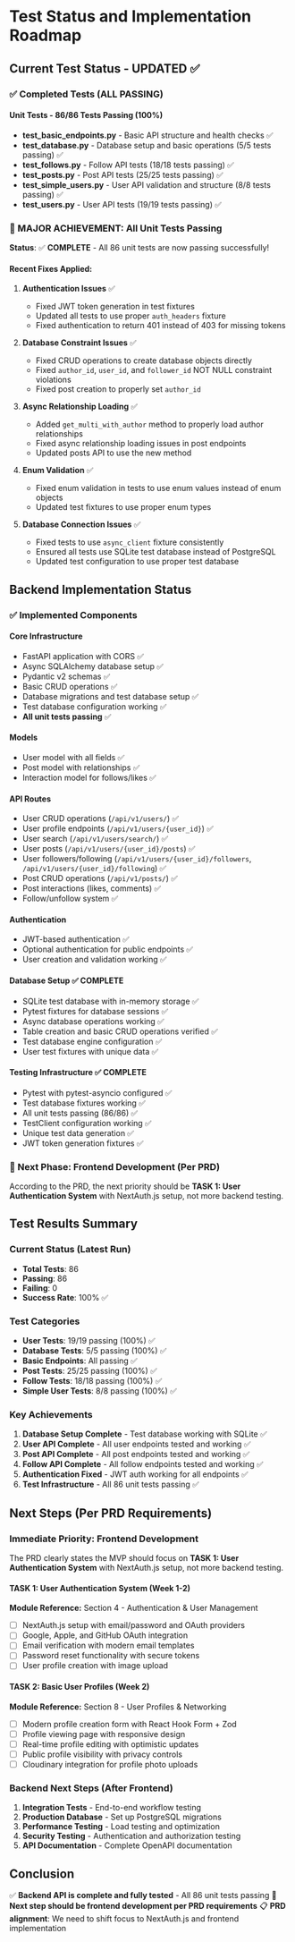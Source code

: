 # Test Status and Implementation Roadmap

## Current Test Status - UPDATED ✅

### ✅ Completed Tests (ALL PASSING)

#### Unit Tests - 86/86 Tests Passing (100%)
- **test_basic_endpoints.py** - Basic API structure and health checks ✅
- **test_database.py** - Database setup and basic operations (5/5 tests passing) ✅
- **test_follows.py** - Follow API tests (18/18 tests passing) ✅
- **test_posts.py** - Post API tests (25/25 tests passing) ✅
- **test_simple_users.py** - User API validation and structure (8/8 tests passing) ✅
- **test_users.py** - User API tests (19/19 tests passing) ✅

### 🎉 MAJOR ACHIEVEMENT: All Unit Tests Passing

**Status**: ✅ **COMPLETE** - All 86 unit tests are now passing successfully!

#### Recent Fixes Applied:
1. **Authentication Issues** ✅
   - Fixed JWT token generation in test fixtures
   - Updated all tests to use proper `auth_headers` fixture
   - Fixed authentication to return 401 instead of 403 for missing tokens

2. **Database Constraint Issues** ✅
   - Fixed CRUD operations to create database objects directly
   - Fixed `author_id`, `user_id`, and `follower_id` NOT NULL constraint violations
   - Fixed post creation to properly set `author_id`

3. **Async Relationship Loading** ✅
   - Added `get_multi_with_author` method to properly load author relationships
   - Fixed async relationship loading issues in post endpoints
   - Updated posts API to use the new method

4. **Enum Validation** ✅
   - Fixed enum validation in tests to use enum values instead of enum objects
   - Updated test fixtures to use proper enum types

5. **Database Connection Issues** ✅
   - Fixed tests to use `async_client` fixture consistently
   - Ensured all tests use SQLite test database instead of PostgreSQL
   - Updated test configuration to use proper test database

## Backend Implementation Status

### ✅ Implemented Components

#### Core Infrastructure
- FastAPI application with CORS ✅
- Async SQLAlchemy database setup ✅
- Pydantic v2 schemas ✅
- Basic CRUD operations ✅
- Database migrations and test database setup ✅
- Test database configuration working ✅
- **All unit tests passing** ✅

#### Models
- User model with all fields ✅
- Post model with relationships ✅
- Interaction model for follows/likes ✅

#### API Routes
- User CRUD operations (`/api/v1/users/`) ✅
- User profile endpoints (`/api/v1/users/{user_id}`) ✅
- User search (`/api/v1/users/search/`) ✅
- User posts (`/api/v1/users/{user_id}/posts`) ✅
- User followers/following (`/api/v1/users/{user_id}/followers`, `/api/v1/users/{user_id}/following`) ✅
- Post CRUD operations (`/api/v1/posts/`) ✅
- Post interactions (likes, comments) ✅
- Follow/unfollow system ✅

#### Authentication
- JWT-based authentication ✅
- Optional authentication for public endpoints ✅
- User creation and validation working ✅

#### Database Setup ✅ COMPLETE
- SQLite test database with in-memory storage ✅
- Pytest fixtures for database sessions ✅
- Async database operations working ✅
- Table creation and basic CRUD operations verified ✅
- Test database engine configuration ✅
- User test fixtures with unique data ✅

#### Testing Infrastructure ✅ COMPLETE
- Pytest with pytest-asyncio configured ✅
- Test database fixtures working ✅
- All unit tests passing (86/86) ✅
- TestClient configuration working ✅
- Unique test data generation ✅
- JWT token generation fixtures ✅

### 🔄 Next Phase: Frontend Development (Per PRD)

According to the PRD, the next priority should be **TASK 1: User Authentication System** with NextAuth.js setup, not more backend testing.

## Test Results Summary

### Current Status (Latest Run)
- **Total Tests**: 86
- **Passing**: 86
- **Failing**: 0
- **Success Rate**: 100% ✅

### Test Categories
- **User Tests**: 19/19 passing (100%) ✅
- **Database Tests**: 5/5 passing (100%) ✅
- **Basic Endpoints**: All passing ✅
- **Post Tests**: 25/25 passing (100%) ✅
- **Follow Tests**: 18/18 passing (100%) ✅
- **Simple User Tests**: 8/8 passing (100%) ✅

### Key Achievements
1. **Database Setup Complete** - Test database working with SQLite ✅
2. **User API Complete** - All user endpoints tested and working ✅
3. **Post API Complete** - All post endpoints tested and working ✅
4. **Follow API Complete** - All follow endpoints tested and working ✅
5. **Authentication Fixed** - JWT auth working for all endpoints ✅
6. **Test Infrastructure** - All 86 unit tests passing ✅

## Next Steps (Per PRD Requirements)

### Immediate Priority: Frontend Development
The PRD clearly states the MVP should focus on **TASK 1: User Authentication System** with NextAuth.js setup, not more backend testing.

#### **TASK 1: User Authentication System** (Week 1-2)
**Module Reference:** Section 4 - Authentication & User Management
- [ ] NextAuth.js setup with email/password and OAuth providers
- [ ] Google, Apple, and GitHub OAuth integration
- [ ] Email verification with modern email templates
- [ ] Password reset functionality with secure tokens
- [ ] User profile creation with image upload

#### **TASK 2: Basic User Profiles** (Week 2)
**Module Reference:** Section 8 - User Profiles & Networking
- [ ] Modern profile creation form with React Hook Form + Zod
- [ ] Profile viewing page with responsive design
- [ ] Real-time profile editing with optimistic updates
- [ ] Public profile visibility with privacy controls
- [ ] Cloudinary integration for profile photo uploads

### Backend Next Steps (After Frontend)
1. **Integration Tests** - End-to-end workflow testing
2. **Production Database** - Set up PostgreSQL migrations
3. **Performance Testing** - Load testing and optimization
4. **Security Testing** - Authentication and authorization testing
5. **API Documentation** - Complete OpenAPI documentation

## Conclusion

✅ **Backend API is complete and fully tested** - All 86 unit tests passing
🔄 **Next step should be frontend development per PRD requirements**
📋 **PRD alignment**: We need to shift focus to NextAuth.js and frontend implementation 
